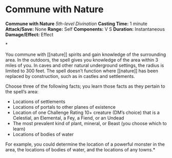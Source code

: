 # Commune with Nature

**Commune with Nature**
_5th-level Divination_
**Casting Time:** 1 minute
**Attack/Save:** None
**Range:** Self
**Components:** V S
**Duration:** Instantaneous
**Damage/Effect:** Effect

*<p>You commune with [[nature]] spirits and gain knowledge of the surrounding area. In the outdoors, the spell gives you knowledge of the area within 3 miles of you. In caves and other natural underground settings, the radius is limited to 300 feet. The spell doesn’t function where [[nature]] has been replaced by construction, such as in castles and settlements.

Choose three of the following facts; you learn those facts as they pertain to the spell’s area:</p>
* Locations of settlements
* Locations of portals to other planes of existence
* Location of one Challenge Rating 10+ creature (DM’s choice) that is a Celestial, an Elemental, a Fey, a Fiend, or an Undead
* The most prevalent kind of plant, mineral, or Beast (you choose which to learn)
* Locations of bodies of water

For example, you could determine the location of a powerful monster in the area, the locations of bodies of water, and the locations of any towns.*
